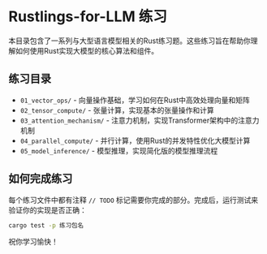# Rustlings-for-LLM 练习

本目录包含了一系列与大型语言模型相关的Rust练习题。这些练习旨在帮助你理解如何使用Rust实现大模型的核心算法和组件。

## 练习目录

- `01_vector_ops/` - 向量操作基础，学习如何在Rust中高效处理向量和矩阵
- `02_tensor_compute/` - 张量计算，实现基本的张量操作和计算
- `03_attention_mechanism/` - 注意力机制，实现Transformer架构中的注意力机制
- `04_parallel_compute/` - 并行计算，使用Rust的并发特性优化大模型计算
- `05_model_inference/` - 模型推理，实现简化版的模型推理流程

## 如何完成练习

每个练习文件中都有注释 `// TODO` 标记需要你完成的部分。完成后，运行测试来验证你的实现是否正确：

```bash
cargo test -p 练习包名
```

祝你学习愉快！
